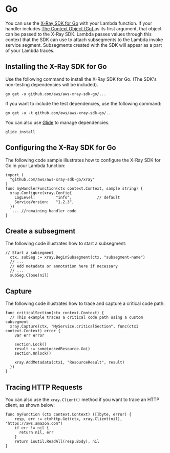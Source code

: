 # Go<a name="go-tracing"></a>

You can use the [X\-Ray SDK for Go](https://github.com/aws/aws-xray-sdk-go) with your Lambda function\. If your handler includes [The Context Object \(Go\) ](go-programming-model-context.md) as its first argument, that object can be passed to the X\-Ray SDK\. Lambda passes values through this context that the SDK can use to attach subsegments to the Lambda invoke service segment\. Subsegments created with the SDK will appear as a part of your Lambda traces\. 

## Installing the X\-Ray SDK for Go<a name="go-tracing-installing-sdk"></a>

Use the following command to install the X\-Ray SDK for Go\. \(The SDK's non\-testing dependencies will be included\)\.

```
go get -u github.com/aws/aws-xray-sdk-go/...
```

If you want to include the test dependencies, use the following command:

```
go get -u -t github.com/aws/aws-xray-sdk-go/...
```

You can also use [Glide](https://github.com/Masterminds/glide/blob/master/README.md) to manage dependencies\.

```
glide install
```

## Configuring the X\-Ray SDK for Go<a name="go-tracing-configuring-sdk"></a>

The following code sample illustrates how to configure the X\-Ray SDK for Go in your Lambda function:

```
import (
  "github.com/aws/aws-xray-sdk-go/xray"
) 
func myHandlerFunction(ctx context.Context, sample string) {
  xray.Configure(xray.Config{    
    LogLevel:         "info",           // default
    ServiceVersion:   "1.2.3",
  })
   ... //remaining handler code
}
```

## Create a subsegment<a name="go-tracing-create-segment"></a>

The following code illustrates how to start a subsegment:

```
// Start a subsegment
  ctx, subSeg := xray.BeginSubsegment(ctx, "subsegment-name")
  // ...
  // Add metadata or annotation here if necessary
  // ...
  subSeg.Close(nil)
```

## Capture<a name="go-tracing-capture"></a>

The following code illustrates how to trace and capture a critical code path:

```
func criticalSection(ctx context.Context) {
  // This example traces a critical code path using a custom subsegment
  xray.Capture(ctx, "MyService.criticalSection", func(ctx1 context.Context) error {
    var err error

    section.Lock()
    result := someLockedResource.Go()
    section.Unlock()

    xray.AddMetadata(ctx1, "ResourceResult", result)
  })
}
```

## Tracing HTTP Requests<a name="go-tracing-use-client-method"></a>

You can also use the `xray.Client()` method if you want to trace an HTTP client, as shown below:

```
func myFunction (ctx context.Context) ([]byte, error) {
    resp, err := ctxhttp.Get(ctx, xray.Client(nil), "https://aws.amazon.com")
    if err != nil {
      return nil, err
    }
    return ioutil.ReadAll(resp.Body), nil
}
```